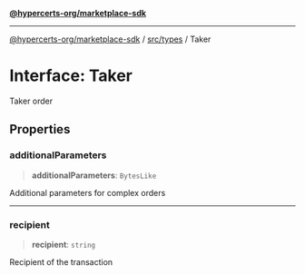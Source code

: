[**@hypercerts-org/marketplace-sdk**](../../../README.md)

***

[@hypercerts-org/marketplace-sdk](../../../README.md) / [src/types](../README.md) / Taker

# Interface: Taker

Taker order

## Properties

### additionalParameters

> **additionalParameters**: `BytesLike`

Additional parameters for complex orders

***

### recipient

> **recipient**: `string`

Recipient of the transaction
